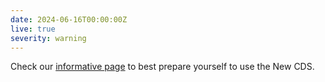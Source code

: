 ```yaml
---
date: 2024-06-16T00:00:00Z
live: true
severity: warning
---
```


Check our [informative page](https://confluence.ecmwf.int/x/uINmFw) to best prepare yourself to use the New CDS.

